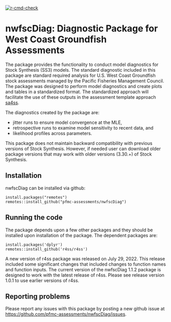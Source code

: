 [![r-cmd-check](https://github.com/pfmc-assessments/nwfscDiag/actions/workflows/r-cmd-check.yml/badge.svg)](https://github.com/pfmc-assessments/nwfscDiag/actions/workflows/r-cmd-check.yml)

# nwfscDiag: Diagnostic Package for West Coast Groundfish Assessments

The package provides the functionality to conduct model diagnostics for Stock Synthesis (SS3) models.  The standard diagnostic included in this package are standard required analysis for U.S. West Coast Groundfish stock assessments managed by the Pacific Fisheries Management Council. The package was designed to perform model diagnostics and create plots and tables in a standardized format. The standardized approach will facilitate the use of these outputs in the assessment template approach [sa4ss](https://github.com/pfmc-assessments/sa4ss).

The diagnostics created by the package are:
- jitter runs to ensure model convergence at the MLE,
- retrospective runs to examine model sensitivity to recent data, and  
- likelihood profiles across parameters. 

This package does not maintain backward compatibility with previous versions of Stock Synthesis. However, if needed user can download older package versions that may work with older versions (3.30.+) of Stock Synthesis.

## Installation

nwfscDiag can be installed via github:
```
install.packages("remotes")
remotes::install_github("pfmc-assessments/nwfscDiag")
```
## Running the code
The package depends upon a few other packages and they should be installed upon installation of the package. The dependent packages are:
```
install.packages('dplyr')
remotes::install_github('r4ss/r4ss')
```
A new version of r4ss package was released on July 29, 2022. This release included some significant changes that included changes to function names and function inputs.  The current version of the nwfscDiag 1.1.2 package is designed to work with the latest release of r4ss. Please see release version 1.0.1 to use earlier versions of r4ss. 

## Reporting problems

Please report any issues with this package by posting a new github issue at <https://github.com/pfmc-assessments/nwfscDiag/issues>. 
